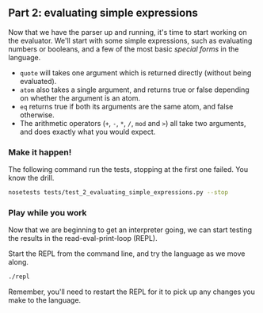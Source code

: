 ## Part 2: evaluating simple expressions

Now that we have the parser up and running, it's time to start working on the evaluator. We'll start with some simple expressions, such as evaluating numbers or booleans, and a few of the most basic *special forms* in the language.

- `quote` will takes one argument which is returned directly (without being evaluated).
- `atom` also takes a single argument, and returns true or false depending on whether the argument is an atom.
- `eq` returns true if both its arguments are the same atom, and false otherwise.
- The arithmetic operators (`+`, `-`, `*`, `/`, `mod` and `>`) all take two arguments, and does exactly what you would expect.

### Make it happen!

The following command run the tests, stopping at the first one failed. You know the drill.

```bash
nosetests tests/test_2_evaluating_simple_expressions.py --stop
```

### Play while you work

Now that we are beginning to get an interpreter going, we can start testing the results in the read-eval-print-loop (REPL).

Start the REPL from the command line, and try the language as we move along.

```bash
./repl
```

Remember, you'll need to restart the REPL for it to pick up any changes you make to the language.
